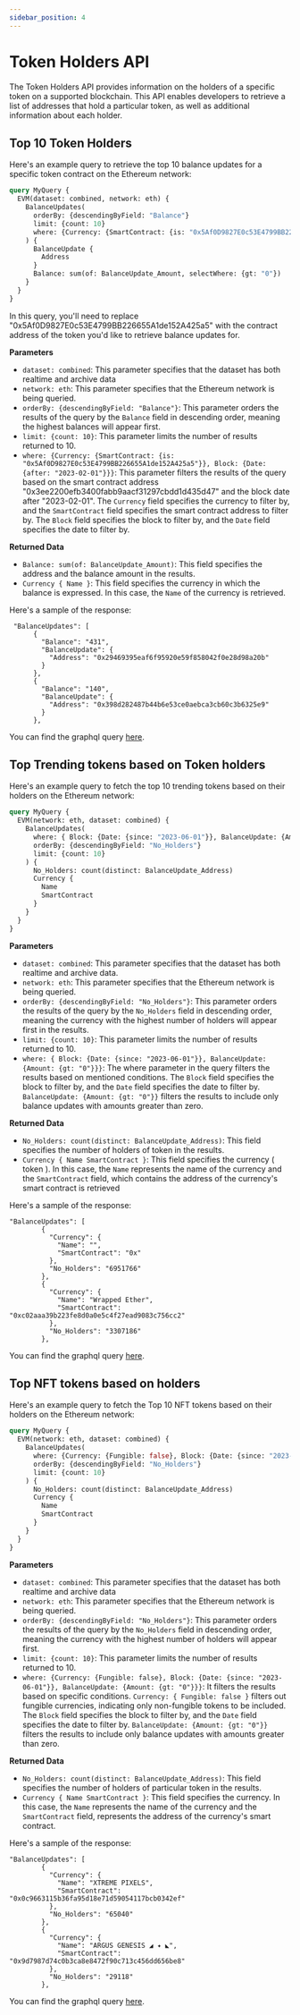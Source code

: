 ```yaml
---
sidebar_position: 4
---
```


# Token Holders API

The Token Holders API provides information on the holders of a specific token on a supported blockchain. This API enables developers to retrieve a list of addresses that hold a particular token, as well as additional information about each holder.

## Top 10 Token Holders
Here's an example query to retrieve the top 10 balance updates for a specific token contract on the Ethereum network:

```graphql
query MyQuery {
  EVM(dataset: combined, network: eth) {
    BalanceUpdates(
      orderBy: {descendingByField: "Balance"}
      limit: {count: 10}
      where: {Currency: {SmartContract: {is: "0x5Af0D9827E0c53E4799BB226655A1de152A425a5"}}, Block: {Date: {after: "2023-02-01"}}}
    ) {
      BalanceUpdate {
        Address
      }
      Balance: sum(of: BalanceUpdate_Amount, selectWhere: {gt: "0"})
    }
  }
}

```
In this query, you'll need to replace "0x5Af0D9827E0c53E4799BB226655A1de152A425a5" with the contract address of the token you'd like to retrieve balance updates for.

**Parameters**
-   `dataset: combined`: This parameter specifies that the dataset has both realtime and archive data
-   `network: eth`: This parameter specifies that the Ethereum network is being queried.
-   `orderBy: {descendingByField: "Balance"}`: This parameter orders the results of the query by the `Balance` field in descending order, meaning the highest balances will appear first.
-   `limit: {count: 10}`: This parameter limits the number of results returned to 10.
-   `where: {Currency: {SmartContract: {is: "0x5Af0D9827E0c53E4799BB226655A1de152A425a5"}}, Block: {Date: {after: "2023-02-01"}}}`: This parameter filters the results of the query based on the smart contract address "0x3ee2200efb3400fabb9aacf31297cbdd1d435d47" and the block date after "2023-02-01". The `Currency` field specifies the currency to filter by, and the `SmartContract` field specifies the smart contract address to filter by. The `Block` field specifies the block to filter by, and the `Date` field specifies the date to filter by.

**Returned Data**
-   `Balance: sum(of: BalanceUpdate_Amount)`: This field specifies the address and the balance amount in the results.
-   `Currency { Name }`: This field specifies the currency in which the balance is expressed. In this case, the `Name` of the currency is retrieved.

Here's a sample of the response:

```
 "BalanceUpdates": [
      {
        "Balance": "431",
        "BalanceUpdate": {
          "Address": "0x29469395eaf6f95920e59f858042f0e28d98a20b"
        }
      },
      {
        "Balance": "140",
        "BalanceUpdate": {
          "Address": "0x398d282487b44b6e53ce0aebca3cb60c3b6325e9"
        }
      },
```
You can find the graphql query [here](https://ide.bitquery.io/top-MILADY-MAKER-NFT-holders).

## Top Trending tokens based on Token holders
Here's an example query to fetch the top 10 trending tokens based on their holders on the Ethereum network:

```graphql
query MyQuery {
  EVM(network: eth, dataset: combined) {
    BalanceUpdates(
      where: { Block: {Date: {since: "2023-06-01"}}, BalanceUpdate: {Amount: {gt: "0"}}}
      orderBy: {descendingByField: "No_Holders"}
      limit: {count: 10}
    ) {
      No_Holders: count(distinct: BalanceUpdate_Address)
      Currency {
        Name
        SmartContract
      }
    }
  }
}

```

**Parameters**
-   `dataset: combined`: This parameter specifies that the dataset has both realtime and archive data.
-   `network: eth`: This parameter specifies that the Ethereum network is being queried.
-   `orderBy: {descendingByField: "No_Holders"}`: This parameter orders the results of the query by the `No_Holders` field in descending order, meaning the currency with the highest number of holders will appear first in the results.
-   `limit: {count: 10}`: This parameter limits the number of results returned to 10.
-   `where: { Block: {Date: {since: "2023-06-01"}}, BalanceUpdate: {Amount: {gt: "0"}}}`: The where parameter in the query filters the results based on mentioned conditions. The `Block` field specifies the block to filter by, and the `Date` field specifies the date to filter by. `BalanceUpdate: {Amount: {gt: "0"}}` filters the results to include only balance updates with amounts greater than zero.

**Returned Data**
-   `No_Holders: count(distinct: BalanceUpdate_Address)`: This field specifies the number of holders of token in the results.
-   `Currency { Name SmartContract }`: This field specifies the currency ( token ). In this case, the `Name` represents the name of the currency  and the `SmartContract` field, which contains the address of the currency's smart contract is retrieved

Here's a sample of the response:

```
"BalanceUpdates": [
        {
          "Currency": {
            "Name": "",
            "SmartContract": "0x"
          },
          "No_Holders": "6951766"
        },
        {
          "Currency": {
            "Name": "Wrapped Ether",
            "SmartContract": "0xc02aaa39b223fe8d0a0e5c4f27ead9083c756cc2"
          },
          "No_Holders": "3307186"
        },
```
You can find the graphql query [here](https://ide.bitquery.io/Trending_Token_based_on_holders).

## Top NFT tokens based on holders
Here's an example query to fetch the Top 10 NFT tokens based on their holders on the Ethereum network:

```graphql
query MyQuery {
  EVM(network: eth, dataset: combined) {
    BalanceUpdates(
      where: {Currency: {Fungible: false}, Block: {Date: {since: "2023-06-01"}}, BalanceUpdate: {Amount: {gt: "0"}}}
      orderBy: {descendingByField: "No_Holders"}
      limit: {count: 10}
    ) {
      No_Holders: count(distinct: BalanceUpdate_Address)
      Currency {
        Name
        SmartContract
      }
    }
  }
}
```

**Parameters**
-   `dataset: combined`: This parameter specifies that the dataset has both realtime and archive data
-   `network: eth`: This parameter specifies that the Ethereum network is being queried.
-   `orderBy: {descendingByField: "No_Holders"}`: This parameter orders the results of the query by the `No_Holders` field in descending order, meaning the currency with the highest number of holders will appear first.
-   `limit: {count: 10}`: This parameter limits the number of results returned to 10.
-   `where: {Currency: {Fungible: false}, Block: {Date: {since: "2023-06-01"}}, BalanceUpdate: {Amount: {gt: "0"}}}`: It filters the results based on specific conditions. `Currency: { Fungible: false }` filters out fungible currencies, indicating only non-fungible tokens to be included. The `Block` field specifies the block to filter by, and the `Date` field specifies the date to filter by. `BalanceUpdate: {Amount: {gt: "0"}}` filters the results to include only balance updates with amounts greater than zero.

**Returned Data**
-   `No_Holders: count(distinct: BalanceUpdate_Address)`: This field specifies the number of holders of particular token in the results.
-   `Currency { Name SmartContract }`: This field specifies the currency. In this case, the `Name` represents the name of the currency  and the `SmartContract` field, represents the address of the currency's smart contract.

Here's a sample of the response:

```
"BalanceUpdates": [
        {
          "Currency": {
            "Name": "XTREME PIXELS",
            "SmartContract": "0x0c9663115b36fa95d18e71d59054117bcb0342ef"
          },
          "No_Holders": "65040"
        },
        {
          "Currency": {
            "Name": "ARGUS GENESIS ◢ ✦ ◣",
            "SmartContract": "0x9d7987d74c0b3ca8e8472f90c713c456dd656be8"
          },
          "No_Holders": "29118"
        },
```
You can find the graphql query [here](https://ide.bitquery.io/Top_NFTs_based_on_token_holder).

